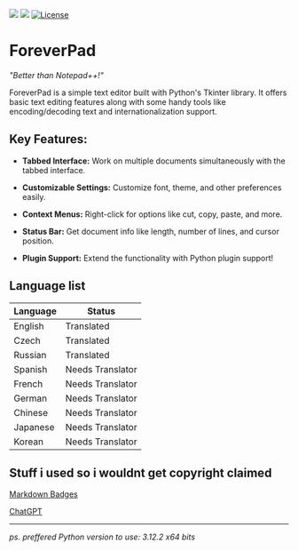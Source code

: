 [<img src="https://img.shields.io/badge/github-%23121011.svg?style=for-the-badge&logo=github&logoColor=white">](https://github.com/TheLocalMoon/ForeverPad)
[<img src="https://img.shields.io/badge/Discord-%235865F2.svg?style=for-the-badge&logo=discord&logoColor=white">](https://discord.gg/Rrkxst2GWn)
[![License](https://img.shields.io/badge/License-Apache_2.0-blue.svg)](https://opensource.org/licenses/Apache-2.0)
# ForeverPad
*"Better than Notepad++!"*

ForeverPad is a simple text editor built with Python's Tkinter library. It offers basic text editing features along with some handy tools like encoding/decoding text and internationalization support.


## Key Features:

- **Tabbed Interface:** Work on multiple documents simultaneously with the tabbed interface.

- **Customizable Settings:** Customize font, theme, and other preferences easily.

- **Context Menus:** Right-click for options like cut, copy, paste, and more.

- **Status Bar:** Get document info like length, number of lines, and cursor position.

- **Plugin Support:** Extend the functionality with Python plugin support!

## Language list
| Language   | Status         |
|------------|----------------|
| English    | Translated     |
| Czech      | Translated     |
| Russian    | Translated     |
| Spanish    | Needs Translator |
| French     | Needs Translator |
| German     | Needs Translator |
| Chinese    | Needs Translator |
| Japanese   | Needs Translator |
| Korean     | Needs Translator |

## Stuff i used so i wouldnt get copyright claimed

[Markdown Badges](https://ileriayo.github.io/markdown-badges/)

[ChatGPT](https://chat.openai.com/)

----------------------------------------

*ps. preffered Python version to use: 3.12.2 x64 bits*